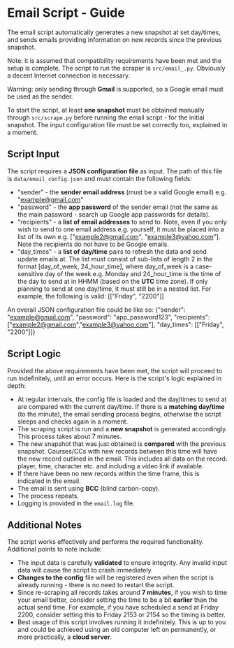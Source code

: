 # Email Script - Guide
The email script automatically generates a new snapshot at set day/times, and sends emails providing information on new records since the previous snapshot.

Note: it is assumed that compatibility requirements have been met and the setup is complete. The script to run the scraper is `src/email_.py`. Obviously a decent Internet connection is necessary.

Warning: only sending through **Gmail** is supported, so a Google email must be used as the sender.

To start the script, at least **one snapshot** must be obtained manually through `src/scrape.py` before running the email script - for the initial snapshot. The input configuration file must be set correctly too, explained in a moment.

## Script Input
The script requires a **JSON configuration file** as input. The path of this file is `data/email_config.json` and must contain the following fields:
- "sender" - the **sender email address** (must be a valid Google email) e.g. "example@gmail.com"
- "password" - the **app password** of the sender email (not the same as the main password - search up Google app passwords for details).
- "recipients" - a **list of email addresses** to send to. Note, even if you only wish to send to one email address e.g. yourself, it must be placed into a list of its own e.g. ["example2@gmail.com", "example3@yahoo.com"]. Note the recipients do not have to be Google emails.
- "day_times" - a **list of day/time** pairs to refresh the data and send update emails at. The list must consist of sub-lists of length 2 in the format [day_of_week, 24_hour_time], where day_of_week is a case-sensitive day of the week e.g. Monday and 24_hour_time is the time of the day to send at in HHMM (based on the **UTC** time zone). If only planning to send at one day/time, it must still be in a nested list. For example, the following is valid: \[\["Friday", "2200"]]

An overall JSON configuration file could be like so:
{"sender": "example@gmail.com", "password": "app_password123", "recipients": ["example2@gmail.com","example3@yahoo.com"], "day_times": \[\["Friday", "2200"]]}

## Script Logic
Provided the above requirements have been met, the script will proceed to run indefinitely, until an error occurs. Here is the script's logic explained in depth:
- At regular intervals, the config file is loaded and the day/times to send at are compared with the current day/time. If there is a **matching day/time** (to the minute), the email sending process begins, otherwise the script sleeps and checks again in a moment.
- The scraping script is run and a **new snapshot** is generated accordingly. This process takes about 7 minutes.
- The new snapshot that was just obtained is **compared** with the previous snapshot. Courses/CCs with new records between this time will have the new record outlined in the email. This includes all data on the record: player, time, character etc. and including a video link if available.
- If there have been no new records within the time frame, this is indicated in the email.
- The email is sent using **BCC** (blind carbon-copy).
- The process repeats.
- Logging is provided in the `email.log` file.

## Additional Notes
The script works effectively and performs the required functionality. Additional points to note include:
- The input data is carefully **validated** to ensure integrity. Any invalid input data will cause the script to crash immediately. 
- **Changes to the config** file will be registered even when the script is already running - there is no need to restart the script.
- Since re-scraping all records takes around **7 minutes**, if you wish to time your email better, consider setting the time to be a bit **earlier** than the actual send time. For example, if you have scheduled a send at Friday 2200, consider setting this to Friday 2153 or 2154 so the timing is better.
- Best usage of this script involves running it indefinitely. This is up to you and could be achieved using an old computer left on permanently, or more practically, a **cloud server**. 
